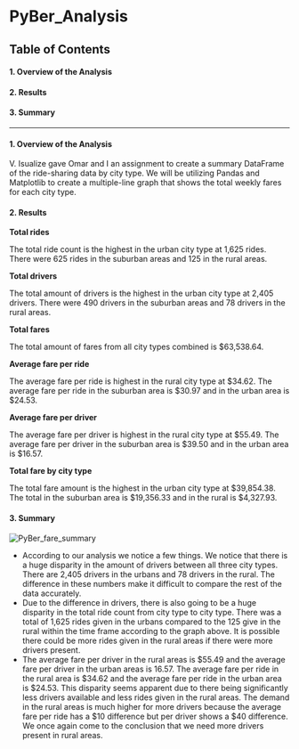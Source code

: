 # PyBer_Analysis

## Table of Contents

#### 1. Overview of the Analysis
#### 2. Results
#### 3. Summary

---------------------------------------------------------------------------------------------------

#### 1. Overview of the Analysis

  V. Isualize gave Omar and I an assignment to create a summary DataFrame of the ride-sharing data by city type. We will be utilizing Pandas and Matplotlib to create a multiple-line graph that shows the total weekly fares for each city type.
  
#### 2. Results

**Total rides**

The total ride count is the highest in the urban city type at 1,625 rides. There were 625 rides in the suburban areas and 125 in the rural areas.

**Total drivers**

The total amount of drivers is the highest in the urban city type at 2,405 drivers. There were 490 drivers in the suburban areas and 78 drivers in the rural areas.

**Total fares**

The total amount of fares from all city types combined is $63,538.64.

**Average fare per ride**

The average fare per ride is highest in the rural city type at $34.62. The average fare per ride in the suburban area is $30.97 and in the urban area is $24.53.

**Average fare per driver**

The average fare per driver is highest in the rural city type at $55.49. The average fare per driver in the suburban area is $39.50 and in the urban area is $16.57.

**Total fare by city type**

The total fare amount is the highest in the urban city type at $39,854.38. The total in the suburban area is $19,356.33 and in the rural is $4,327.93.

#### 3. Summary

![PyBer_fare_summary](https://user-images.githubusercontent.com/95505596/151669068-25786495-6f6f-4865-bc29-a4e4edd3fbe8.png)

- According to our analysis we notice a few things. We notice that there is a huge disparity in the amount of drivers between all three city types. There are 2,405 drivers in the urbans and 78 drivers in the rural. The difference in these numbers make it difficult to compare the rest of the data accurately.
- Due to the difference in drivers, there is also going to be a huge disparity in the total ride count from city type to city type. There was a total of 1,625 rides given in the urbans compared to the 125 give in the rural within the time frame according to the graph above. It is possible there could be more rides given in the rural areas if there were more drivers present.
- The average fare per driver in the rural areas is $55.49 and the average fare per driver in the urban areas is 16.57. The average fare per ride in the rural area is $34.62 and the average fare per ride in the urban area is $24.53. This disparity seems apparent due to there being significantly less drivers available and less rides given in the rural areas. The demand in the rural areas is much higher for more drivers because the average fare per ride has a $10 difference but per driver shows a $40 difference. We once again come to the conclusion that we need more drivers present in rural areas.
